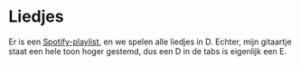 # Liedjes

Er is een [Spotify-playlist](http://open.spotify.com/user/bertspaan/playlist/5uydR9zlDx9jnszEyN0L71), en we spelen alle liedjes in D. Echter, mijn gitaartje staat een hele toon hoger gestemd, dus een D in de tabs is eigenlijk een E.

<!-- - [A Little Help From My Friends](https://raw.githubusercontent.com/bertspaan/gdmbr/gh-pages/songs/A Little Help From My Friends.txt)
- [All My Loving](https://raw.githubusercontent.com/bertspaan/gdmbr/gh-pages/songs/All My Loving.txt)
- [Always On My Mind](https://raw.githubusercontent.com/bertspaan/gdmbr/gh-pages/songs/Always On My Mind.txt)
- [Can't Help Falling In Love](https://raw.githubusercontent.com/bertspaan/gdmbr/gh-pages/songs/Can't Help Falling In Love.txt)
- [Crying Time](https://raw.githubusercontent.com/bertspaan/gdmbr/gh-pages/songs/Crying Time.txt)
- [Don't Think Twice](https://raw.githubusercontent.com/bertspaan/gdmbr/gh-pages/songs/Don't Think Twice.txt)
- [Down By The Riverside](https://raw.githubusercontent.com/bertspaan/gdmbr/gh-pages/songs/Down By The Riverside.txt)
- [Het Is Weer Voorbij Die Mooie Zomer](https://raw.githubusercontent.com/bertspaan/gdmbr/gh-pages/songs/Het Is Weer Voorbij Die Mooie Zomer.txt)
- [If You Wanna Be Happy](https://raw.githubusercontent.com/bertspaan/gdmbr/gh-pages/songs/If You Wanna Be Happy.txt)
- [In The Ghetto](https://raw.githubusercontent.com/bertspaan/gdmbr/gh-pages/songs/In The Ghetto.txt)
- [Lucille](https://raw.githubusercontent.com/bertspaan/gdmbr/gh-pages/songs/Lucille.txt)
- [Me And Bobby McGee](https://raw.githubusercontent.com/bertspaan/gdmbr/gh-pages/songs/Me And Bobby McGee.txt)
- [Midnight Special](https://raw.githubusercontent.com/bertspaan/gdmbr/gh-pages/songs/Midnight Special.txt)
- [My Eyes Adored You](https://raw.githubusercontent.com/bertspaan/gdmbr/gh-pages/songs/My Eyes Adored You.txt)
- [Rocky](https://raw.githubusercontent.com/bertspaan/gdmbr/gh-pages/songs/Rocky.txt)
- [The Winner Takes It All](https://raw.githubusercontent.com/bertspaan/gdmbr/gh-pages/songs/The Winner Takes It All.txt)
- [This Land is Your Land](https://raw.githubusercontent.com/bertspaan/gdmbr/gh-pages/songs/This Land is Your Land.txt)
- [To Ramona](https://raw.githubusercontent.com/bertspaan/gdmbr/gh-pages/songs/To Ramona.txt)
- [Vincent](https://raw.githubusercontent.com/bertspaan/gdmbr/gh-pages/songs/Vincent.txt)
- [When The Sains Go Marching In](https://raw.githubusercontent.com/bertspaan/gdmbr/gh-pages/songs/When The Sains Go Marching In.txt) -->